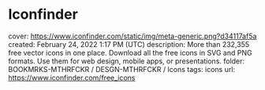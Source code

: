# Iconfinder

cover: https://www.iconfinder.com/static/img/meta-generic.png?d34117af5a
created: February 24, 2022 1:17 PM (UTC)
description: More than 232,355 free vector icons in one place. Download all the free icons in SVG and PNG formats. Use them for web design, mobile apps, or presentations.
folder: BOOKMRKS-MTHRFCKR / DESGN-MTHRFCKR / Icons
tags: icons
url: https://www.iconfinder.com/free_icons